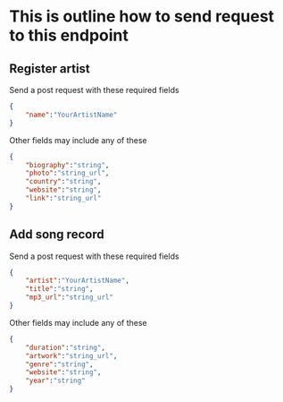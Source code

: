 # This is outline how to send request to this endpoint



## Register artist
Send a post request with these required fields

```json
{
	"name":"YourArtistName"
}
```
Other fields may include any of these 
```json
{
	"biography":"string",
	"photo":"string_url",
	"country":"string",
	"website":"string",
	"link":"string_url"
}
```



## Add song record
Send a post request with these required fields

```json
{
	"artist":"YourArtistName",
	"title":"string",
	"mp3_url":"string_url"
}
```
Other fields may include any of these 
```json
{
	"duration":"string",
	"artwork":"string_url",
	"genre":"string",
	"website":"string",
	"year":"string"
}